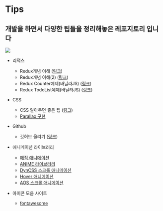 # Tips
## 개발을 하면서 다양한 팁들을 정리해놓은 레포지토리 입니다
![](https://encrypted-tbn0.gstatic.com/images?q=tbn:ANd9GcSWYQ2iIiliIgf9w4230daH4hYd9ZZDZbyo3Q&usqp=CAU)

- 리덕스 
  - Redux개념 이해 (<a href="https://velog.io/@tjdud0123/Redux-%EB%B0%8F-%EB%AF%B8%EB%93%A4%EC%9B%A8%EC%96%B4-Redux-saga-%EA%B8%B0%EB%B3%B8-%EC%A0%95%EB%A6%AC">링크</a>)
  - Redux개념 이해(2) (<a href="https://velog.io/@velopert/Redux-1-%EC%86%8C%EA%B0%9C-%EB%B0%8F-%EA%B0%9C%EB%85%90%EC%A0%95%EB%A6%AC-zxjlta8ywt">링크</a>)
  - Redux Counter예제(바닐라JS) (<a href="https://hong-jh.tistory.com/26?category=1166152">링크</a>)
  - Redux TodoList예제(바닐라JS) (<a href="https://hong-jh.tistory.com/27">링크</a>)
- CSS
  - CSS 알아두면 좋은 팁 (<a href="https://webclub.tistory.com/364">링크</a>)
  - [Parallax 구현](https://hong-jh.tistory.com/47)
- Github 
  - 깃허브 올리기 (<a href="https://victorydntmd.tistory.com/53">링크</a>)

- 애니메이션 라이브러리 <br />
  - [매직 애니메이션](https://www.minimamente.com/project/magic/) <br />
  - [ANIME 라이브러리](https://animejs.com/documentation/) <br />
  - [DynCSS 스크롤 애니메이션](https://www.vittoriozaccaria.net/dyn-css/#what-is-it) <br />
  - [Hover 애니메이션](http://ianlunn.github.io/Hover/) <br />
  - [AOS 스크롤 애니메이션](https://michalsnik.github.io/aos/) <br />

- 아이콘 모음 사이트
  - [fontawesome](https://fontawesome.com/icons?d=gallery)
